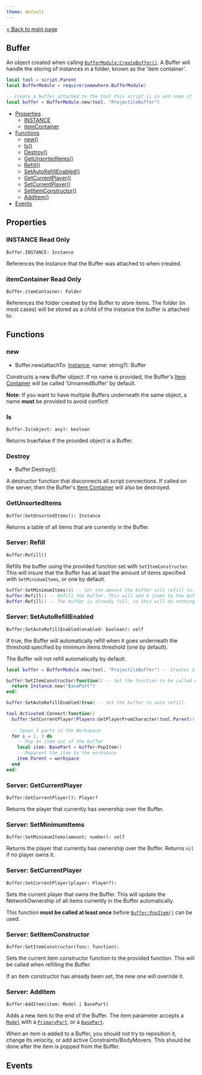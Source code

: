 ```yaml
---
theme: default
---
```


[< Back to main page](./)

## Buffer

An object created when calling [`BufferModule:CreateBuffer()`](/BufferModule#CreateBuffer). A Buffer will handle the storing of instances in a folder, known as the 'item container'.

```lua
local tool = script.Parent
local BufferModule = require(somewhere.BufferModule)

-- Create a buffer attached to the tool this script is in and name it 'Projectile Buffer'
local buffer = BufferModule.new(tool, "ProjectileBuffer")
```

- [Properties](#properties)
  - [INSTANCE](#instance-read-only)
  - [itemContainer](#instance-read-only)
- [Functions](#functions)
  - [new()](#new)
  - [Is()](#is)
  - [Destroy()](#destroy)
  - [GetUnsortedItems()](#getunsorteditems)
  - [Refill()](#server-refill)
  - [SetAutoRefillEnabled()](#server-setautorefillenabled)
  - [GetCurrentPlayer()](#server-getcurrentplayer)
  - [SetCurrentPlayer()](#server-setcurrentplayer)
  - [SetItemConstructor()](#server-setitemconstructor)
  - [AddItem()](#server-additem)
- [Events](#events)

## Properties

### INSTANCE <span class="read-only-tag">Read Only</span>
`Buffer.INSTANCE: Instance`

References the Instance that the Buffer was attached to when created.

### itemContainer <span class="read-only-tag">Read Only</span>
`Buffer.itemContainer: Folder`

References the folder created by the Buffer to store items. The folder (in most cases) will be stored as a child of the instance the buffer is attached to.

## Functions

### new
- Buffer.new(attachTo: [Instance](https://developer.roblox.com/api-reference/class/Instance), name: string?): Buffer

Constructs a new Buffer object. If no name is provided, the Buffer's [Item Container](#itemcontainer) will be called 'UnnamedBuffer' by default.

**Note:** If you want to have multiple Buffers underneath the same object, a name **must** be provided to avoid conflict!

### Is
`Buffer.Is(object: any): boolean`

Returns true/false if the provided object is a Buffer. 

### Destroy
- Buffer:Destroy():

A destructor function that disconnects all script connections. If called on the server, then the Buffer's [Item Container](#itemcontainer) will also be destroyed.

### GetUnsortedItems

`Buffer:GetUnsortedItems(): Instance`

Returns a table of all items that are currently in the Buffer. 

### <span class="server-prefix">Server:</span> Refill
`Buffer:Refill()`

Refills the buffer using the provided function set with `SetItemConstructer`. This will insure that the Buffer has at least the amount of items specified with `SetMinimumItems`, or one by default.

```lua
buffer:SetMinimumItems(4) -- Set the amount the buffer will refill to.
buffer:Refill() -- Refill the buffer. This will add 4 items to the buffer's ItemContainer.
Buffer:Refill() -- The buffer is already full, so this will do nothing.
```

### <span class="server-prefix">Server:</span> SetAutoRefillEnabled
`Buffer:SetAutoRefillEnabled(enabled: boolean): self`

If true, the Buffer will automatically refill when it goes underneath the threshold specified by minimum items threshold (one by default).

The Buffer will not refill automatically by default.

```lua
local buffer = BufferModule.new(tool, "ProjectileBuffer") -- Creates a new buffer.

buffer:SetItemConstructor(function() -- Set the function to be called when creating items for the buffer.
  return Instance.new("BasePart")
end)

buffer:SetAutoRefillEnabled(true) -- Set the buffer to auto refill.

tool.Activated:Connect(function()
  buffer:SetCurrentPlayer(Players:GetPlayerFromCharacter(tool.Parent))
  
  -- Spawn 3 parts in the Workspace
  for i = 1, 3 do
    -- Pop an item out of the buffer
    local item: BasePart = buffer:PopItem()
    -- Reparent the item to the workspace
    item.Parent = workspace
  end
end)
```

### <span class="server-prefix">Server:</span> GetCurrentPlayer
`Buffer:GetCurrentPlayer(): Player?`

Returns the player that currently has ownership over the Buffer.

### <span class="server-prefix">Server:</span> SetMinimumItems
`Buffer:SetMinimumItems(amount: number): self`

Returns the player that currently has ownership over the Buffer. Returns `nil` if no player owns it.

### <span class="server-prefix">Server:</span> SetCurrentPlayer
`Buffer:SetCurrentPlayer(player: Player?):`

Sets the current player that owns the Buffer. This will update the NetworkOwnership of all items currently in the Buffer automatically.

This function **must be called at least once** before [`Buffer:PopItem()`](#popitem) can be used.

### <span class="server-prefix">Server:</span> SetItemConstructor
`Buffer:SetItemConstructor(func: function):`

Sets the current item constructor function to the provided function. This will be called when refilling the Buffer.

If an item constructor has already been set, the new one will override it.

### <span class="server-prefix">Server:</span> AddItem
`Buffer:AddItem(item: Model | BasePart)`

Adds a new item to the end of the Buffer. The item parameter accepts a [`Model`](https://developer.roblox.com/api-reference/class/Model) with a [`PrimaryPart`](https://developer.roblox.com/api-reference/class/PrimaryPart), or a [`BasePart`](https://developer.roblox.com/api-reference/class/BasePart).

When an item is added to a Buffer, you should not try to reposition it, change its velocity, or add active Constraints/BodyMovers. This should be done after the item is popped from the Buffer.

## Events
